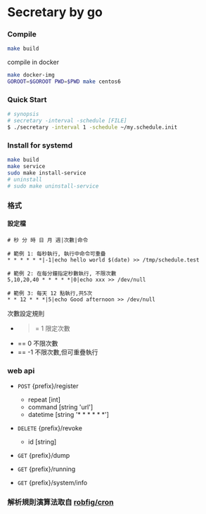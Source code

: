 # Secretary by go

### Compile

```sh
make build
```

compile in docker

```sh
make docker-img
GOROOT=$GOROOT PWD=$PWD make centos6
```

### Quick Start

```sh
# synopsis
# secretary -interval -schedule [FILE]
$ ./secretary -interval 1 -schedule ~/my.schedule.init
```

### Install for systemd

```sh
make build
make service
sudo make install-service
# uninstall
# sudo make uninstall-service
```

### 格式

#### 設定檔
```
# 秒 分 時 日 月 週|次數|命令

# 範例 1: 每秒執行, 執行中命令可重疊
* * * * * *|-1|echo hello world $(date) >> /tmp/schedule.test

# 範例 2: 在每分鐘指定秒數執行, 不限次數
5,10,20,40 * * * * *|0|echo xxx >> /dev/null

# 範例 3: 每天 12 點執行,共5次
* * 12 * * *|5|echo Good afternoon >> /dev/null
```

次數設定規則

* >= 1 限定次數
* == 0 不限次數
* == -1 不限次數,但可重疊執行

### web api

- `POST` {prefix}/register

    * repeat [int]
    * command [string 'url']
    * datetime [string '* * * * * *']

- `DELETE` {prefix}/revoke

    * id [string]

- `GET` {prefix}/dump
- `GET` {prefix}/running
- `GET` {prefix}/system/info

### 解析規則演算法取自 [robfig/cron]

[robfig/cron]:https://github.com/robfig/cron

